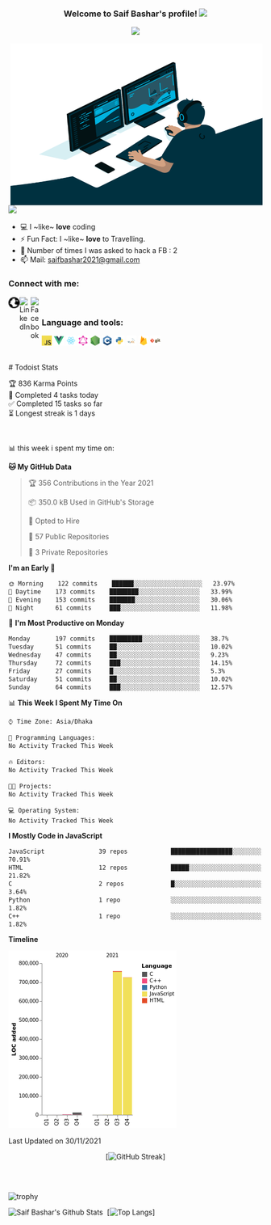 <h3 align="center">
  Welcome to Saif Bashar's profile!
  <img src="https://media.giphy.com/media/hvRJCLFzcasrR4ia7z/giphy.gif" width="28">
</h3>
<p align="center">
  <a href="https://github.com/saifbashar"><img src="https://readme-typing-svg.herokuapp.com/?lines=Full-stack%20web%20and%20app%20developer;Self-taught%20UI%2FUX%20Designer;2%2B%20years%20of%20coding%20experience;Always%20learning%20new%20things&center=true&width=380&height=45"></a>
</p>


<img align="right" alt="GIF" src="https://raw.githubusercontent.com/saifbashar/saifbashar/main/code.gif" width="500" height="320" />

  
![](https://komarev.com/ghpvc/?username=saifbashar&color=green&style=flat-square&label=PROFILE+VIEWS)



  
  

- 💻 I ~like~ **love** coding
- ⚡ Fun Fact: I ~like~ **love** to Travelling.
- 🏅 Number of times I was asked to hack a FB : 2
- 📫 Mail: saifbashar2021@gmail.com

 
<!-- - Usesless Stats:
 👯 I have successfully worked on production level projects regarding android, web and backend.
currently perfecting my skills with ReactJS and Android MVVM Architecture.


-->
 ### Connect with me:

[<img align="left" alt="" width="22px" src="https://raw.githubusercontent.com/iconic/open-iconic/master/svg/globe.svg" />][website]
[<img align="left" alt="LinkedIn" width="22px" src="https://cdn.jsdelivr.net/npm/simple-icons@v3/icons/linkedin.svg" />][linkedin]
[<img align="left" alt="Facebook" width="22px" src="https://cdn.jsdelivr.net/npm/simple-icons@v3/icons/facebook.svg" />][facebook]


<br /> 


 ### Language and tools:

<code><img height="20" src="https://raw.githubusercontent.com/github/explore/80688e429a7d4ef2fca1e82350fe8e3517d3494d/topics/javascript/javascript.png"></code>
<code><img height="20" src="https://raw.githubusercontent.com/github/explore/80688e429a7d4ef2fca1e82350fe8e3517d3494d/topics/vue/vue.png"></code>
<code><img height="20" src="https://raw.githubusercontent.com/github/explore/80688e429a7d4ef2fca1e82350fe8e3517d3494d/topics/react/react.png"></code>
<code><img height="20" src="https://raw.githubusercontent.com/github/explore/5c058a388828bb5fde0bcafd4bc867b5bb3f26f3/topics/graphql/graphql.png"></code>
<code><img height="20" src="https://raw.githubusercontent.com/github/explore/80688e429a7d4ef2fca1e82350fe8e3517d3494d/topics/nodejs/nodejs.png"></code>
<code><img height="20" src="https://raw.githubusercontent.com/github/explore/80688e429a7d4ef2fca1e82350fe8e3517d3494d/topics/cpp/cpp.png"></code>
<code><img height="20" src="https://raw.githubusercontent.com/github/explore/80688e429a7d4ef2fca1e82350fe8e3517d3494d/topics/python/python.png"></code>
<code><img height="20" src="https://raw.githubusercontent.com/github/explore/80688e429a7d4ef2fca1e82350fe8e3517d3494d/topics/mysql/mysql.png"></code>
<code><img height="20" src="https://raw.githubusercontent.com/github/explore/80688e429a7d4ef2fca1e82350fe8e3517d3494d/topics/firebase/firebase.png"></code>
<code><img height="20" src="https://raw.githubusercontent.com/github/explore/80688e429a7d4ef2fca1e82350fe8e3517d3494d/topics/git/git.png"></code>

  
  


<br />
# Todoist Stats

<!-- TODO-IST:START -->
🏆  836 Karma Points           
🌸  Completed 4 tasks today           
✅  Completed 15 tasks so far           
⏳  Longest streak is 1 days
<!-- TODO-IST:END -->
<br />

📊 this week i spent my time on:
<br />

<!--START_SECTION:waka-->
**🐱 My GitHub Data** 

> 🏆 356 Contributions in the Year 2021
 > 
> 📦 350.0 kB Used in GitHub's Storage 
 > 
> 💼 Opted to Hire
 > 
> 📜 57 Public Repositories 
 > 
> 🔑 3 Private Repositories  
 > 
**I'm an Early 🐤** 

```text
🌞 Morning    122 commits    ██████░░░░░░░░░░░░░░░░░░░   23.97% 
🌆 Daytime    173 commits    ████████░░░░░░░░░░░░░░░░░   33.99% 
🌃 Evening    153 commits    ███████░░░░░░░░░░░░░░░░░░   30.06% 
🌙 Night      61 commits     ███░░░░░░░░░░░░░░░░░░░░░░   11.98%

```
📅 **I'm Most Productive on Monday** 

```text
Monday       197 commits    █████████░░░░░░░░░░░░░░░░   38.7% 
Tuesday      51 commits     ██░░░░░░░░░░░░░░░░░░░░░░░   10.02% 
Wednesday    47 commits     ██░░░░░░░░░░░░░░░░░░░░░░░   9.23% 
Thursday     72 commits     ███░░░░░░░░░░░░░░░░░░░░░░   14.15% 
Friday       27 commits     █░░░░░░░░░░░░░░░░░░░░░░░░   5.3% 
Saturday     51 commits     ██░░░░░░░░░░░░░░░░░░░░░░░   10.02% 
Sunday       64 commits     ███░░░░░░░░░░░░░░░░░░░░░░   12.57%

```


📊 **This Week I Spent My Time On** 

```text
⌚︎ Time Zone: Asia/Dhaka

💬 Programming Languages: 
No Activity Tracked This Week

🔥 Editors: 
No Activity Tracked This Week

🐱‍💻 Projects: 
No Activity Tracked This Week

💻 Operating System: 
No Activity Tracked This Week

```

**I Mostly Code in JavaScript** 

```text
JavaScript               39 repos            █████████████████░░░░░░░░   70.91% 
HTML                     12 repos            █████░░░░░░░░░░░░░░░░░░░░   21.82% 
C                        2 repos             █░░░░░░░░░░░░░░░░░░░░░░░░   3.64% 
Python                   1 repo              ░░░░░░░░░░░░░░░░░░░░░░░░░   1.82% 
C++                      1 repo              ░░░░░░░░░░░░░░░░░░░░░░░░░   1.82%

```


**Timeline**

![Chart not found](https://raw.githubusercontent.com/saifbashar/saifbashar/main/charts/bar_graph.png) 


 Last Updated on 30/11/2021
<!--END_SECTION:waka-->

<div align="center">
  

[![GitHub Streak](https://github-readme-streak-stats.herokuapp.com?user=saifbashar&theme=synthwave)]
  </div>
  
<br /><br />



  ![trophy](https://github-profile-trophy.vercel.app/?username=saifbashar&theme=juicyfresh&no-frame=true&row=1&&margin-w=20&no-bg=true)

  
<img align="left" alt="Saif Bashar's Github Stats" src="https://github-readme-stats.vercel.app/api?username=saifbashar&show_icons=true" />    &nbsp;
[![Top Langs](https://github-readme-stats.vercel.app/api/top-langs?username=saifbashar&count_private=true&show_icons=true)]
  </div>

  



[website]: https://saifbashar.wordpress.com/
[facebook]: https://www.facebook.com/yepitssaif/
[linkedin]:https://www.linkedin.com/in/saifbashar/
<br/>
<br/>


